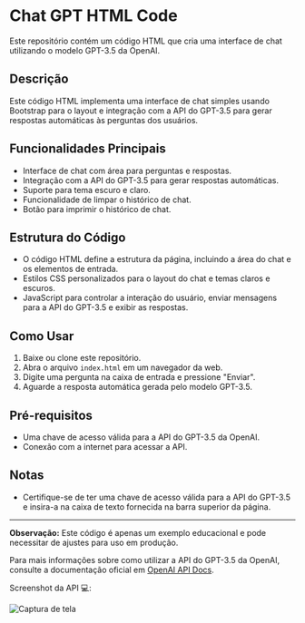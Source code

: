 # Chat GPT HTML Code

Este repositório contém um código HTML que cria uma interface de chat utilizando o modelo GPT-3.5 da OpenAI.

## Descrição

Este código HTML implementa uma interface de chat simples usando Bootstrap para o layout e integração com a API do GPT-3.5 para gerar respostas automáticas às perguntas dos usuários.

## Funcionalidades Principais

- Interface de chat com área para perguntas e respostas.
- Integração com a API do GPT-3.5 para gerar respostas automáticas.
- Suporte para tema escuro e claro.
- Funcionalidade de limpar o histórico de chat.
- Botão para imprimir o histórico de chat.

## Estrutura do Código

- O código HTML define a estrutura da página, incluindo a área do chat e os elementos de entrada.
- Estilos CSS personalizados para o layout do chat e temas claros e escuros.
- JavaScript para controlar a interação do usuário, enviar mensagens para a API do GPT-3.5 e exibir as respostas.

## Como Usar

1. Baixe ou clone este repositório.
2. Abra o arquivo `index.html` em um navegador da web.
3. Digite uma pergunta na caixa de entrada e pressione "Enviar".
4. Aguarde a resposta automática gerada pelo modelo GPT-3.5.

## Pré-requisitos

- Uma chave de acesso válida para a API do GPT-3.5 da OpenAI.
- Conexão com a internet para acessar a API.

## Notas

- Certifique-se de ter uma chave de acesso válida para a API do GPT-3.5 e insira-a na caixa de texto fornecida na barra superior da página.

---
**Observação:** Este código é apenas um exemplo educacional e pode necessitar de ajustes para uso em produção.

Para mais informações sobre como utilizar a API do GPT-3.5 da OpenAI, consulte a documentação oficial em [OpenAI API Docs](https://beta.openai.com/docs/).

Screenshot da API 💻:

![Captura de tela](https://github.com/Johnviitoor/APi-ChatGPT/assets/104150715/18bee0a5-045c-4874-8ee3-30c95aa2ea60)
